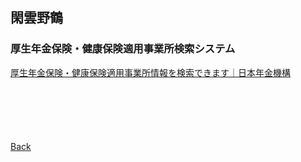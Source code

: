 ## 閑雲野鶴

### 厚生年金保険・健康保険適用事業所検索システム

[厚生年金保険・健康保険適用事業所情報を検索できます｜日本年金機構](https://www.nenkin.go.jp/service/kounen/jigyosho/jigyoshokensaku.html)

<p style="margin-top: 100px;"></p>

[Back](./../../)
